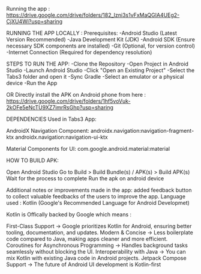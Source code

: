 Running the app :
https://drive.google.com/drive/folders/182_lzni3s1vFxMaQGIA4UEg2-CjXU4Wi?usp=sharing

RUNNING THE APP LOCALLY :
Prerequisites:
-Android Studio (Latest Version Recommended)
-Java Development Kit (JDK)
-Android SDK (Ensure necessary SDK components are installed)
-Git (Optional, for version control)
-Internet Connection (Required for dependency resolution)


STEPS TO RUN THE APP:
-Clone the Repository
-Open Project in Android Studio
-Launch Android Studio
-Click "Open an Existing Project"
-Select the Tabs3 folder and open it
-Sync Gradle
-Select an emulator or a physical device
-Run the App

OR
Directly install the APK on Android phone from here : https://drive.google.com/drive/folders/1hf5voVuk-2kOFe5eNcTU9XZ7imrRsGhp?usp=sharing


DEPENDENCIES Used in Tabs3 App:

AndroidX Navigation Component:
androidx.navigation:navigation-fragment-ktx
androidx.navigation:navigation-ui-ktx

Material Components for UI:
com.google.android.material:material

HOW TO BUILD APK:

Open Android Studio
Go to Build > Build Bundle(s) / APK(s) > Build APK(s)
Wait for the process to complete
Run the apk on android device

Additional notes or improvements made in the app:
added feedback button to collect valuable feedbacks of the users to improve the app.
Language used : Kotlin (Google's Recommended Language for Android Developmet) 

Kotlin is Offically backed by Google which means :

First-Class Support → Google prioritizes Kotlin for Android, ensuring better tooling, documentation, and updates.
Modern & Concise → Less boilerplate code compared to Java, making apps cleaner and more efficient.
Coroutines for Asynchronous Programming → Handles background tasks seamlessly without blocking the UI.
Interoperability with Java → You can mix Kotlin with existing Java code in Android projects.
Jetpack Compose Support → The future of Android UI development is Kotlin-first
